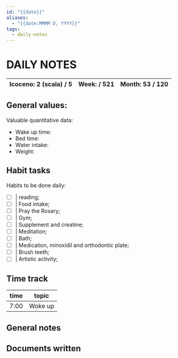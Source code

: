 ```yaml
---
id: "{{date}}"
aliases:
  - "{{date:MMMM D, YYYY}}"
tags:
  - daily-notes
---
```


# DAILY NOTES

| Icoceno: 2 (scala) / 5 | Week: / 521 | Month: 53 / 120 |
| ---------------------- | ----------- | --------------- |

## General values:

Valuable quantitative data:

- Wake up time:
- Bed time:
- Water intake:
- Weight:

## Habit tasks

Habits to be done daily:

- [ ] | reading;
- [ ] | Food intake;
- [ ] | Pray the Rosary;
- [ ] | Gym;
- [ ] | Supplement and creatine;
- [ ] | Meditation;
- [ ] | Bath;
- [ ] | Medication, minoxidil and orthodontic plate;
- [ ] | Brush teeth;
- [ ] | Artistic activity;

## Time track

| time | topic   |
| ---- | ------- |
| 7:00 | Woke up |

## General notes

## Documents written
